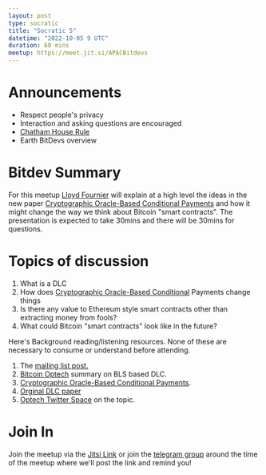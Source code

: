 ```yaml
---
layout: post
type: socratic
title: "Socratic 5"
datetime: "2022-10-05 9 UTC"
duration: 60 mins
meetup: https://meet.jit.si/APACBitdevs
---
```


# Announcements
- Respect people's privacy
- Interaction and asking questions are encouraged
- [Chatham House Rule](https://www.chathamhouse.org/about-us/chatham-house-rule)
- Earth BitDevs overview

# Bitdev Summary
For this meetup [Lloyd Fournier](https://twitter.com/LLFOURN) will explain at a high level the ideas in the new paper [Cryptographic Oracle-Based Conditional Payments](https://eprint.iacr.org/2022/499.pdf) and how it might change the way we think about Bitcoin "smart contracts".
The presentation is expected to take 30mins and there will be 30mins for questions.

# Topics of discussion
1. What is a DLC
2. How does [Cryptographic Oracle-Based Conditional](https://eprint.iacr.org/2022/499.pdf) Payments change things
3. Is there any value to Ethereum style smart contracts other than extracting money from fools?
4. What could Bitcoin "smart contracts" look like in the future?

Here's Background reading/listening resources. None of these are necessary to consume or understand before attending.

1. The [mailing list post.](https://mailmanlists.org/pipermail/dlc-dev/2022-August/000150.html)
2. [Bitcoin Optech](https://bitcoinops.org/en/newsletters/2022/08/17/) summary on BLS based DLC.
3. [Cryptographic Oracle-Based Conditional Payments](https://eprint.iacr.org/2022/499.pdf).
4. [Orginal DLC paper](https://adiabat.github.io/dlc.pdf)
3. [Optech Twitter Space](https://twitter.com/i/spaces/1DXxyDqAXdNJM) on the topic.

# Join In
Join the meetup via the [Jitsi Link](https://meet.jit.si/APACBitdevs) or join the [telegram group](https://t.me/+q5-5o7UP-us0ZmM1) around the time of the meetup where we'll post the link and remind you!
